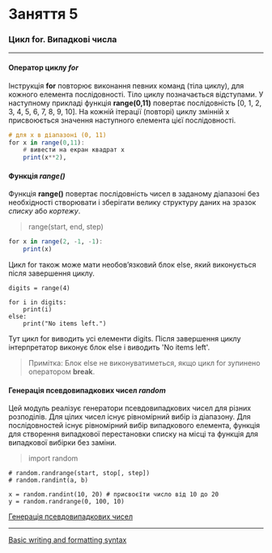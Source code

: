 # Заняття 5

### Цикл for. Випадкові числа

---

#### Оператор циклу  _for_

Інструкція __for__ повторює виконання певних команд (тіла циклу), 
для кожного елемента послідовності. 
Тіло циклу позначається відступами. 
У наступному прикладі функція __range(0,11)__ повертає 
послідовність [0, 1, 2, 3, 4, 5, 6, 7, 8, 9, 10]. 
На кожній ітерації (повторі) циклу змінній x присвоюється 
значення наступного елемента цієї послідовності.


```hs
# для x в діапазоні (0, 11)
for x in range(0,11):
    # вивести на екран квадрат x 
    print(x**2), 
```

#### Функція _range()_

Функція __range()__ повертає послідовність чисел в заданому
діапазоні без необхідності створювати і зберігати велику
структуру даних на зразок _списку_ або _кортежу_.

> range(start, end, step)

```hs
for x in range(2, -1, -1):
    print(x)
```

Цикл for також може мати необов’язковий блок else, 
який виконується після завершення циклу.

    digits = range(4)
     
    for i in digits:
        print(i)
    else:
        print("No items left.")

Тут цикл for виводить усі елементи digits. 
Після завершення циклу інтерпретатор виконує 
блок else і виводить 'No items left'.

> Примітка: Блок else не виконуватиметься, якщо цикл for зупинено оператором __break__.


#### Генерація псевдовипадкових чисел _random_

Цей модуль реалізує генератори псевдовипадкових 
чисел для різних розподілів.
Для цілих чисел існує рівномірний вибір із діапазону. 
Для послідовностей існує рівномірний вибір випадкового елемента, 
функція для створення випадкової перестановки списку 
на місці та функція для випадкової вибірки без заміни.

> import random

    # random.randrange(start, stop[, step])
    # random.randint(a, b)

    x = random.randint(10, 20) # присвоєїти число від 10 до 20 
    y = random.randrange(0, 100, 10)

[Генерація псевдовипадкових чисел](https://docs.python.org/uk/3.11/library/random.html)


---
[Basic writing and formatting syntax](https://docs.github.com/en/get-started/writing-on-github/getting-started-with-writing-and-formatting-on-github/basic-writing-and-formatting-syntax)